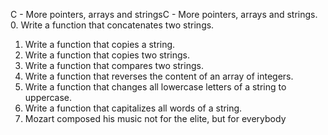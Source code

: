 C - More pointers, arrays and stringsC - More pointers, arrays and strings.
0. Write a function that concatenates two strings.
1. Write a function that copies a string.
2. Write a function that copies two strings.
3. Write a function that compares two strings.
4. Write a function that reverses the content of an array of integers.
5. Write a function that changes all lowercase letters of a string to uppercase.
6. Write a function that capitalizes all words of a string.
7. Mozart composed his music not for the elite, but for everybody
